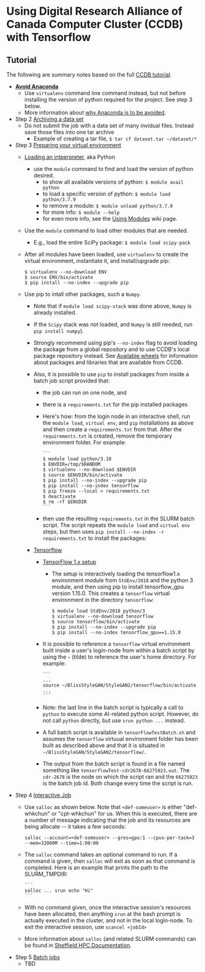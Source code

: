 # Using Digital Research Alliance of Canada Computer Cluster (CCDB) with Tensorflow
## Tutorial
The following are summary notes based on the full [CCDB tutorial](https://docs.alliancecan.ca/wiki/Tutoriel_Apprentissage_machine/en).

- [**Avoid Anaconda**](https://docs.alliancecan.ca/wiki/AI_and_Machine_Learning#Avoid_Anaconda)
  - Use `virtualenv` command line command instead, but not before installing the version of python required for the project.  See step 3 below.
  - More information about [why Anaconda is to be avoided](https://docs.alliancecan.ca/wiki/Anaconda/en).
- Step 2 [Archiving a data set](https://docs.alliancecan.ca/wiki/Tutoriel_Apprentissage_machine/en#Step_2:_Archiving_a_data_set)
  - Do not submit the job with a data set of many invidual files.  Instead save those files into one tar archive
    - Example of creating a tar file, `$ tar cf dataset.tar ~/dataset/*`
- Step 3 [Preparing your virtual environment](https://docs.alliancecan.ca/wiki/Tutoriel_Apprentissage_machine/en)
  - [Loading an intperpreter](https://docs.alliancecan.ca/wiki/Python#Loading_an_interpreter), aka Python
     - use the `module` command to find and load the version of python desired.
       - to show all available versions of python:   `$ module avail python`
       - to load a specific version of python: `$ module load python/3.7.9`
       - to remove a module:  `$ module unload python/3.7.9`
       - for more info:  `$ module --help`
       - for even more info, see the [Using Modules](https://docs.alliancecan.ca/wiki/Utiliser_des_modules/en) wiki page.
  - Use the `module` command to load other modules that are needed.
    - E.g., load the entire SciPy package:  `$ module load scipy-pack`
  - After all modules have been loaded, use `virtualenv` to create the virtual environment, instantiate it, and install/upgrade pip:

      ```
      $ virtualenv --no-download ENV
      $ source ENV/bin/activate
      $ pip install --no-index --upgrade pip
      ```
  - Use pip to intall other packages, such a `Numpy`.
     - Note that if `module load scipy-stack` was done above, `Numpy` is already installed.
     - If the `Scipy` stack was not loaded, and `Numpy` is still needed, run `pip install numpy`).
    - Strongly recommend using pip's `--no-index` flag to avoid loading the package from a global repository and to use CCDB's local package repository instead.  See [Available wheels](https://docs.alliancecan.ca/wiki/Python#Available_wheels) for information about packages and libraries that are available from CCDB.
    - Also, it is possible to use `pip` to install packages from inside a batch job script provided that:
      - the job can run on one node, and
      - there is a `requirements.txt` for the pip installed packages
      - Here's how: from the login node in an interactive shell, run the `module load`, `virtual env`, and `pip` installations as above and then create a `requirements.txt` from that.  After the `requirements.txt` is created, remove the temporary environment folder.  For example:

            ```
            $ module load python/3.10
            $ ENVDIR=/tmp/$RANDOM
            $ virtualenv --no-download $ENVDIR
            $ source $ENVDIR/bin/activate
            $ pip install --no-index --upgrade pip
            $ pip install --no-index tensorflow
            $ pip freeze --local > requirements.txt
            $ deactivate
            $ rm -rf $ENVDIR
            ```
      - then use the resulting `requirements.txt` in the SLURM batch script.  The script repeats the `module load` and `virtual env` steps, but then uses `pip install --no-index -r requirements.txt` to install the packages:

    - [Tensorflow](https://docs.alliancecan.ca/wiki/Python#Installing_dependent_packages)
      - [TensorFlow 1.x setup](https://docs.alliancecan.ca/wiki/TensorFlow#Installing_TensorFlow)
        - The setup is interactively loading the tensorflow1.x environment module from `StdEnv/2018` and the python 3 module, and then using pip to install tensorflow_gpu version 1.15.0.  This creates a `tensorflow` virtual environment in the directory `tensorflow`:

          ```
          $ module load StdEnv/2018 python/3
          $ virtualenv --no-download tensorflow
          $ source tensorflow/bin/activate
          $ pip install --no-index --upgrade pip
          $ pip install --no-index tensorflow_gpu==1.15.0
          ```
      - It is possible to reference a `tensorflow` virtual environment built inside a user's login-node from within a batch script by using the `~` (tilde) to reference the user's home directory.  For example:

            ```
            ...
            source ~/BlissStyleGAN/StyleGAN2/tensorflow/bin/activate
            ...
            ```
      - Note: the last line in the batch script is typically a call to `python` to execute some AI-related python script.  However, do not call `python` directly, but use `srun python ...` instead.
      - A full batch script is available in `tensorFlowTestBatch.sh` and assumes the `tensorflow` virtuual environment folder has been built as described above and that it is situated in `~/BlissStyleGAN/StyleGAN2/tensorflow/`.
      - The output from the batch script is found in a file named something like `tensorflowTest-cdr2678-66275923.out`.  The `cdr-2678` is the node on which the script ran and the `66275923` is the batch job id.  Both change every time the script is run.
- Step 4 [Interactive Job](https://docs.alliancecan.ca/wiki/Tutoriel_Apprentissage_machine/en#Step_4:_Interactive_job_(salloc))
  - Use `salloc` as shown below. Note that `<def-someuser>` is either "def-whkchun" or "cpt-whkchun" for us.  When this is executed, there are a number of message indicating that the job and its resources are being allocate -- it takes a few seconds:

      ```
      salloc --account=<def-someuser> --gres=gpu:1 --cpus-per-task=3 --mem=32000M --time=1:00:00
     ```
  - The `salloc` command takes an optional command to run.  If a command is given, then `salloc` will exit as soon as that command is completed.  Here is an example that prints the path to the SLURM_TMPDIR:

        ```
        salloc ... srun echo "Hi"
        ```
  - With no command given, once the interactive session's resources have been allocated, then anything `srun` at the bash prompt is actually executed in the cluster, and not in the local login-node.  To exit the interactive session, use `scancel <jobId>`
  - More information about `salloc` (and related SLURM commands) can be found in [Sheffield HPC Documentation](https://docs.hpc.shef.ac.uk/en/latest/referenceinfo/scheduler/SLURM/Common-commands/salloc.html).
- Step 5 [Batch jobs](https://docs.alliancecan.ca/wiki/Tutoriel_Apprentissage_machine/en#Step_5:_Scripted_job_(sbatch))
  - TBD
